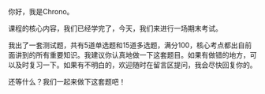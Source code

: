 
你好，我是Chrono。

课程的核心内容，我们已经学完了，今天，我们来进行一场期末考试。

我出了一套测试题，共有5道单选题和15道多选题，满分100，核心考点都出自前面讲到的所有重要知识。我建议你认真地做一下这套题目。如果有做错的地方，可以及时复习一下。如果有不明白的，欢迎随时在留言区提问，我会尽快回复你的。

还等什么？我们一起来做下这套题吧！

[<img src="https://static001.geekbang.org/resource/image/28/a4/28d1be62669b4f3cc01c36466bf811a4.png" alt="">](http://time.geekbang.org/quiz/intro?act_id=188&amp;exam_id=445)
